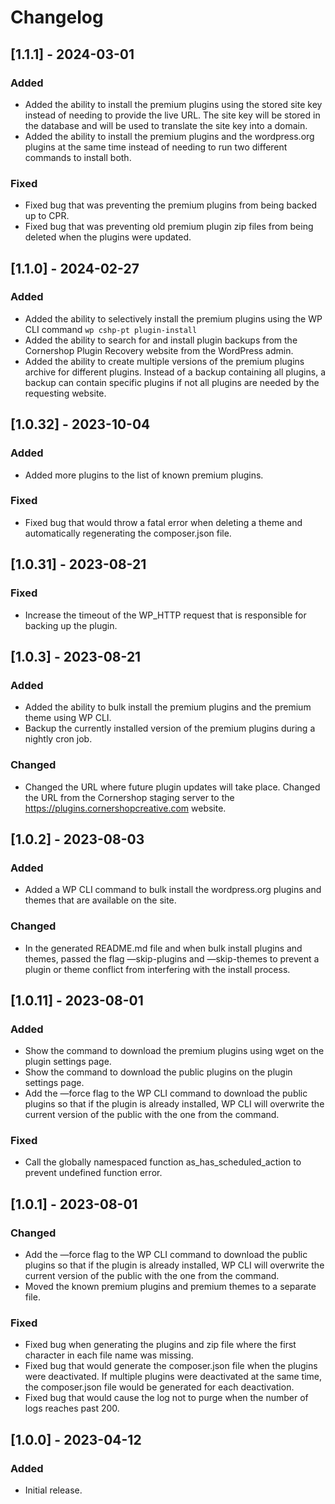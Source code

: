 # Changelog

## [1.1.1] - 2024-03-01

### Added

- Added the ability to install the premium plugins using the stored site key instead of needing to provide the live URL. The site key will be stored in the database and will be used to translate the site key into a domain.
- Added the ability to install the premium plugins and the wordpress.org plugins at the same time instead of needing to run two different commands to install both.

### Fixed

- Fixed bug that was preventing the premium plugins from being backed up to CPR.
- Fixed bug that was preventing old premium plugin zip files from being deleted when the plugins were updated.

## [1.1.0] - 2024-02-27

### Added

- Added the ability to selectively install the premium plugins using the WP CLI command `wp cshp-pt plugin-install`
- Added the ability to search for and install plugin backups from the Cornershop Plugin Recovery website from the WordPress admin.
- Added the ability to create multiple versions of the premium plugins archive for different plugins. Instead of a backup containing all plugins, a backup can contain specific plugins if not all plugins are needed by the requesting website.

## [1.0.32] - 2023-10-04

### Added

- Added more plugins to the list of known premium plugins.

### Fixed

- Fixed bug that would throw a fatal error when deleting a theme and automatically regenerating the composer.json file.

## [1.0.31] - 2023-08-21

### Fixed

- Increase the timeout of the WP_HTTP request that is responsible for backing up the plugin.

## [1.0.3] - 2023-08-21

### Added

- Added the ability to bulk install the premium plugins and the premium theme using WP CLI.
- Backup the currently installed version of the premium plugins during a nightly cron job.

### Changed

- Changed the URL where future plugin updates will take place. Changed the URL from the Cornershop staging server to the https://plugins.cornershopcreative.com website.

## [1.0.2] - 2023-08-03

### Added

- Added a WP CLI command to bulk install the wordpress.org plugins and themes that are available on the site.

### Changed

- In the generated README.md file and when bulk install plugins and themes, passed the flag —skip-plugins and —skip-themes to prevent a plugin or theme conflict from interfering with the install process.

## [1.0.11] - 2023-08-01

### Added

- Show the command to download the premium plugins using wget on the plugin settings page.
- Show the command to download the public plugins on the plugin settings page.
- Add the —force flag to the WP CLI command to download the public plugins so that if the plugin is already installed, WP CLI will overwrite the current version of the public with the one from the command.

### Fixed

- Call the globally namespaced function as_has_scheduled_action to prevent undefined function error.

## [1.0.1] - 2023-08-01

### Changed
- Add the —force flag to the WP CLI command to download the public plugins so that if the plugin is already installed, WP CLI will overwrite the current version of the public with the one from the command.
- Moved the known premium plugins and premium themes to a separate file.

### Fixed

- Fixed bug when generating the plugins and zip file where the first character in each file name was missing.
- Fixed bug that would generate the composer.json file when the plugins were deactivated. If multiple plugins were deactivated at the same time, the composer.json file would be generated for each deactivation.
- Fixed bug that would cause the log not to purge when the number of logs reaches past 200.

## [1.0.0] - 2023-04-12

### Added

- Initial release.
